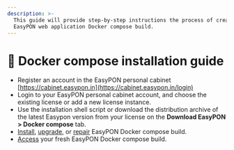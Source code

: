 ```yaml
---
description: >-
  This guide will provide step-by-step instructions the process of creating an
  EasyPON web application Docker compose build.
---
```


# 🐳 Docker compose installation guide

* Register an account in the EasyPON personal cabinet [https://cabinet.easypon.in](https://cabinet.easypon.in/login)
* Login to your EasyPON personal cabinet account, and choose the existing license or add a new license instance.
* Use the installation shell script or download the distribution archive of the latest Easypon version from your license on the **Download EasyPON > Docker compose** tab.
* [Install](automatic-docker-compose-installation.md), [upgrade](upgrading-docker-compose-build.md), or [repair](repair-docker-compose-build.md) EasyPON Docker compose build.&#x20;
* [Access](accessing-easypon-in-docker.md) your fresh EasyPON Docker compose build.
